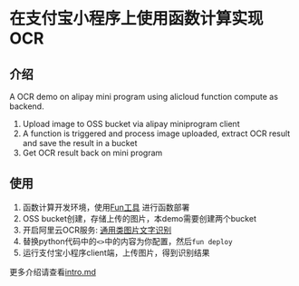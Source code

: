 # 在支付宝小程序上使用函数计算实现OCR

## 介绍
A OCR demo on alipay mini program using alicloud function compute as backend.

1. Upload image to OSS bucket via alipay miniprogram client
2. A function is triggered and process image uploaded, extract OCR result and save the result in a bucket
3. Get OCR result back on mini program


## 使用

1. 函数计算开发环境，使用[Fun工具](https://help.aliyun.com/document_detail/64204.html) 进行函数部署
2. OSS bucket创建，存储上传的图片，本demo需要创建两个bucket
3. 开启阿里云OCR服务: [通用类图片文字识别](https://ai.aliyun.com/ocr/general?spm=5176.182739.1280361.96.69111d8avKcFFG)
4. 替换python代码中的`<>`中的内容为你配置，然后`fun deploy`
5. 运行支付宝小程序client端，上传图片，得到识别结果


更多介绍请查看[intro.md](http://gitlab.alibaba-inc.com/awesome-fc/fc-ocr/blob/master/intro.md)
